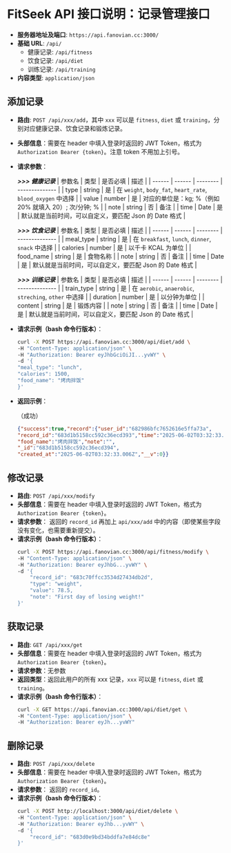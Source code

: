 # FitSeek API 接口说明：记录管理接口

- **服务器地址及端口**: `https://api.fanovian.cc:3000/`
- **基础 URL**: `/api/`
  - 健康记录: `/api/fitness`
  - 饮食记录: `/api/diet`
  - 训练记录: `/api/training`
- **内容类型**: `application/json`

## 添加记录

- **路由**: `POST /api/xxx/add`，其中 `xxx` 可以是 `fitness`, `diet` 或 `training`，分别对应健康记录、饮食记录和锻炼记录。
- **头部信息**：需要在 header 中填入登录时返回的 JWT Token，格式为 `Authorization Bearer {token}`。注意 token 不用加上引号。
- **请求参数**：
  
    ***>>> 健康记录***
    | 参数名 | 类型   | 是否必填 | 描述           |
    | ------ | ------ | -------- | -------------- |
    | type | string | 是       | 在 `weight`, `body_fat`, `heart_rate`, `blood_oxygen` 中选择 |
    | value | number | 是       | 对应的单位是：kg; %（例如 20% 就填入 20）; 次/分钟; % |
    | note | string | 否       | 备注           |
    | time | Date | 是       | 默认就是当前时间，可以自定义，要匹配 Json 的 Date 格式           |

    ***>>> 饮食记录***
    | 参数名 | 类型   | 是否必填 | 描述           |
    | ------ | ------ | -------- | -------------- |
    | meal_type | string | 是       | 在 `breakfast`, `lunch`, `dinner`, `snack` 中选择 |
    | calories | number | 是       | 以千卡 KCAL 为单位   |
    | food_name | string | 是       | 食物名称        |
    | note | string | 否      | 备注          |
    | time | Date | 是       | 默认就是当前时间，可以自定义，要匹配 Json 的 Date 格式           |

    ***>>> 训练记录***
    | 参数名 | 类型   | 是否必填 | 描述           |
    | ------ | ------ | -------- | -------------- |
    | train_type | string | 是       | 在 `aerobic`, `anaerobic`, `streching`, `other` 中选择 |
    | duration | number | 是       | 以分钟为单位   |
    | content | string | 是       | 锻炼内容        |
    | note | string | 否      | 备注          |
    | time | Date | 是       | 默认就是当前时间，可以自定义，要匹配 Json 的 Date 格式           |
- **请求示例（bash 命令行版本）**：
    ```bash
    curl -X POST https://api.fanovian.cc:3000/api/diet/add \
  -H "Content-Type: application/json" \
  -H "Authorization: Bearer eyJhbGciOiJI...yvWY" \
  -d '{
    "meal_type": "lunch",
    "calories": 1500,
    "food_name": "烤肉拌饭"
  }'
    ```
- **返回示例**：
  
    （成功）
    ```json
    {"success":true,"record":{"user_id":"682986bfc7652616e5ffa73a",
    "record_id":"683d1b5158cc592c36ecd393","time":"2025-06-02T03:32:33.005Z","meal_type":"lunch","calories":1500,
    "food_name":"烤肉拌饭","note":"",
    "_id":"683d1b5158cc592c36ecd394",
    "created_at":"2025-06-02T03:32:33.006Z","__v":0}}
    ```

## 修改记录

- **路由**: `POST /api/xxx/modify`
- **头部信息**：需要在 header 中填入登录时返回的 JWT Token，格式为 `Authorization Bearer {token}`。
- **请求参数**：
  返回的 `record_id` 再加上 `api/xxx/add` 中的内容（即使某些字段没有变化，也需要重新提交）。
- **请求示例（bash 命令行版本）**：
    ```bash
    curl -X POST https://api.fanovian.cc:3000/api/fitness/modify \
    -H "Content-Type: application/json" \
    -H "Authorization: Bearer eyJhbG...yvWY" \
    -d '{
        "record_id": "683c70ffcc3534d27434db2d",
        "type": "weight",
        "value": 78.5,
        "note": "First day of losing weight!"
    }'
    ```

## 获取记录

- **路由**: `GET /api/xxx/get`
- **头部信息**：需要在 header 中填入登录时返回的 JWT Token，格式为 `Authorization Bearer {token}`。
- **请求参数**：无参数
- **返回类型**：返回此用户的所有 xxx 记录，`xxx` 可以是 `fitness`, `diet` 或 `training`。
- **请求示例（bash 命令行版本）**：
    ```bash
    curl -X GET https://api.fanovian.cc:3000/api/diet/get \
    -H "Content-Type: application/json" \
    -H "Authorization: Bearer eyJh...yvWY"
    ```

## 删除记录

- **路由**: `POST /api/xxx/delete`
- **头部信息**：需要在 header 中填入登录时返回的 JWT Token，格式为 `Authorization Bearer {token}`。
- **请求参数**：
  返回的 `record_id`。
- **请求示例（bash 命令行版本）**：
    ```bash
    curl -X POST http://localhost:3000/api/diet/delete \
    -H "Content-Type: application/json" \
    -H "Authorization: Bearer eyJhb...yvWY" \
    -d '{
        "record_id": "683d0e9bd34bddfa7e84dc8e"
    }'
    ```